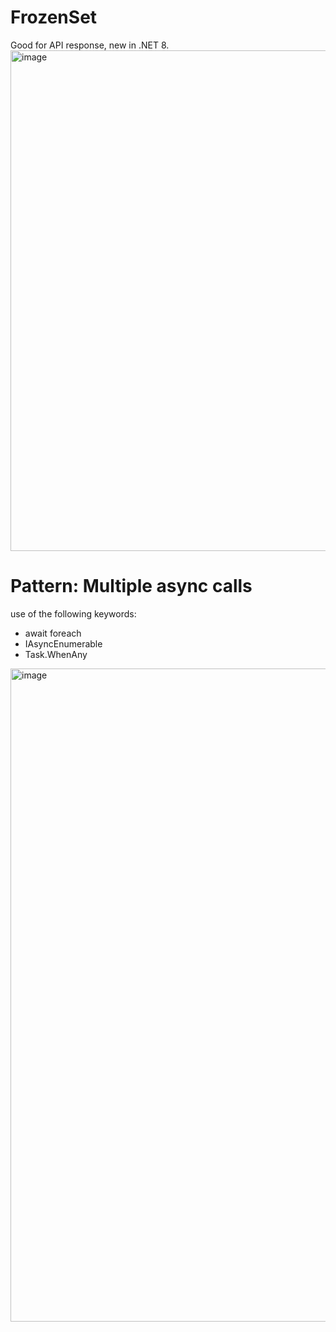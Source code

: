 # FrozenSet

Good for API response, new in .NET 8.
<img width="801" alt="image" src="https://github.com/jctechhub/fork-AsyncAwaitBestPractices/assets/24492674/32a6c314-8456-45db-9b96-78a5c99556c8">


# Pattern: Multiple async calls

use of the following keywords: 
- await foreach
- IAsyncEnumerable<StoryModel>
- Task.WhenAny
<img width="1045" alt="image" src="https://github.com/jctechhub/fork-AsyncAwaitBestPractices/assets/24492674/2f3044a9-1ee4-4e61-95ca-c3608285421f">


